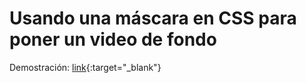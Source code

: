 # Usando una máscara en CSS para poner un video de fondo

Demostración: [link](https://alfonsobueno.com/labs/mascara-css-video/){:target="_blank"}
